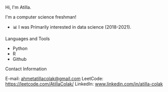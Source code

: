 
Hi, I'm Atilla. 

I'm a computer science freshman!
* 📊 I was Primarily interested in data science (2018-2021).

Languages and Tools
* Python 
* R
* Github

Contact Information

E-mail: ahmetatillacolak@gmail.com
LeetCode: https://leetcode.com/AtillaColak/ 
LinkedIn: www.linkedin.com/in/atilla-colak
